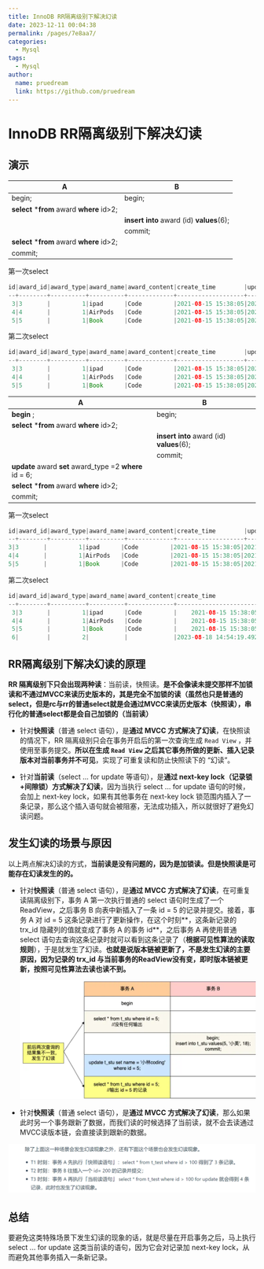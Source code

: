```yaml
---
title: InnoDB RR隔离级别下解决幻读
date: 2023-12-11 00:04:38
permalink: /pages/7e8aa7/
categories:
  - Mysql
tags:
  - Mysql
author: 
  name: pruedream
  link: https://github.com/pruedream
---
```


# InnoDB RR隔离级别下解决幻读

## 演示



| A                                          | B                                              |
| ------------------------------------------ | ---------------------------------------------- |
| begin;                                     | begin;                                         |
| **select** ***from** award **where** id>2; |                                                |
|                                            | **insert** **into** award (id)  **values**(6); |
|                                            | commit;                                        |
| **select** ***from** award **where** id>2; |                                                |
| commit;                                    |                                                |

第一次select

~~~java
id|award_id|award_type|award_name|award_content|create_time        |update_time        |
--+--------+----------+----------+-------------+-------------------+-------------------+
 3|3       |         1|ipad      |Code         |2021-08-15 15:38:05|2021-08-15 15:38:05|
 4|4       |         1|AirPods   |Code         |2021-08-15 15:38:05|2021-08-15 15:38:05|
 5|5       |         1|Book      |Code         |2021-08-15 15:38:05|2021-08-15 15:38:05|
~~~

第二次select

~~~java
id|award_id|award_type|award_name|award_content|create_time        |update_time        |
--+--------+----------+----------+-------------+-------------------+-------------------+
 3|3       |         1|ipad      |Code         |2021-08-15 15:38:05|2021-08-15 15:38:05|
 4|4       |         1|AirPods   |Code         |2021-08-15 15:38:05|2021-08-15 15:38:05|
 5|5       |         1|Book      |Code         |2021-08-15 15:38:05|2021-08-15 15:38:05|
~~~









| A                                                         | B                                              |
| --------------------------------------------------------- | ---------------------------------------------- |
| **begin** ;                                               | begin;                                         |
| **select** ***from** award **where** id>2;                |                                                |
|                                                           | **insert** **into** award (id)  **values**(6); |
|                                                           | commit;                                        |
| **update** award  **set** award_type =2 **where** id = 6; |                                                |
| **select** ***from** award **where** id>2;                |                                                |
| commit;                                                   |                                                |

第一次select

 ~~~java
id|award_id|award_type|award_name|award_content|create_time        |update_time        |
--+--------+----------+----------+-------------+-------------------+-------------------+
 3|3       |         1|ipad      |Code         |2021-08-15 15:38:05|2021-08-15 15:38:05|
 4|4       |         1|AirPods   |Code         |2021-08-15 15:38:05|2021-08-15 15:38:05|
 5|5       |         1|Book      |Code         |2021-08-15 15:38:05|2021-08-15 15:38:05|

 ~~~

第二次select

~~~java
id|award_id|award_type|award_name|award_content|create_time            |update_time            |
--+--------+----------+----------+-------------+-----------------------+-----------------------+
 3|3       |         1|ipad      |Code         |    2021-08-15 15:38:05|    2021-08-15 15:38:05|
 4|4       |         1|AirPods   |Code         |    2021-08-15 15:38:05|    2021-08-15 15:38:05|
 5|5       |         1|Book      |Code         |    2021-08-15 15:38:05|    2021-08-15 15:38:05|
 6|        |         2|          |             |2023-08-18 14:54:19.492|2023-08-18 14:54:19.492|

~~~





## RR隔离级别下解决幻读的原理

**RR 隔离级别下只会出现两种读**：当前读，快照读。**是不会像读未提交那样不加锁读和不通过MVCC来读历史版本的，其是完全不加锁的读（虽然也只是普通的select，但是rc与rr的普通select就是会通过MVCC来读历史版本（快照读），串行化的普通select都是会自己加锁的（当前读）**

- 针对**快照读**（普通 select 语句），是**通过 MVCC 方式解决了幻读**，在快照读的情况下，RR 隔离级别只会在事务开启后的第一次查询生成 `Read View` ，并使用至事务提交。**所以在生成 `Read View` 之后其它事务所做的更新、插入记录版本对当前事务并不可见**，实现了可重复读和防止快照读下的 “幻读”。

  

- 针对**当前读**（select ... for update 等语句），是**通过 next-key lock（记录锁+间隙锁）方式解决了幻读**，因为当执行 select ... for update 语句的时候，会加上 next-key lock，如果有其他事务在 next-key lock 锁范围内插入了一条记录，那么这个插入语句就会被阻塞，无法成功插入，所以就很好了避免幻读问题。



## 发生幻读的场景与原因

 以上两点解决幻读的方式，**当前读是没有问题的，因为是加锁读。但是快照读是可能存在幻读发生的的。**

- 针对**快照读**（普通 select 语句），是**通过 MVCC 方式解决了幻读**，在可重复读隔离级别下，事务 A 第一次执行普通的 select 语句时生成了一个 ReadView，之后事务 B 向表中新插入了一条 id = 5 的记录并提交。接着，事务 A 对 id = 5 这条记录进行了更新操作，在这个时刻**，这条新记录的 trx_id 隐藏列的值就变成了事务 A 的事务 id**，之后事务 A 再使用普通 select 语句去查询这条记录时就可以看到这条记录了（**根据可见性算法的读取规则**），于是就发生了幻读。**也就是说版本链被更新了，不是发生幻读的主要原因，因为记录的 trx_id 与当前事务的ReadView没有变，即时版本链被更新，按照可见性算法去读也读不到。**

  ![image-20240227123645750](https://raw.githubusercontent.com/pruedream/PictureBed/main/image/image-20240227123645750.png)

- 针对**快照读**（普通 select 语句），是**通过 MVCC 方式解决了幻读**，那么如果此时另一个事务跟新了数据，而我们读的时候选择了当前读，就不会去读通过MVCC读版本链，会直接读到跟新的数据。

![image-20240227124023046](https://raw.githubusercontent.com/pruedream/PictureBed/main/image/image-20240227124023046.png)

## 总结

要避免这类特殊场景下发生幻读的现象的话，就是尽量在开启事务之后，马上执行 select ... for update 这类当前读的语句，因为它会对记录加 next-key lock，从而避免其他事务插入一条新记录。
